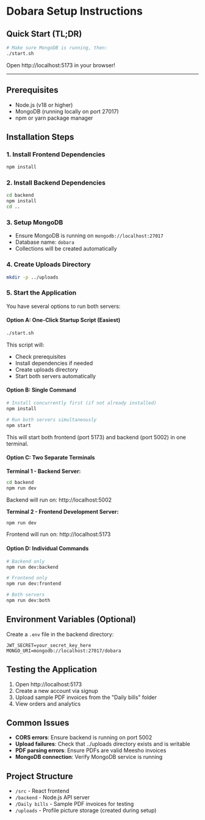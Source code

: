 # Dobara Setup Instructions

## Quick Start (TL;DR)
```bash
# Make sure MongoDB is running, then:
./start.sh
```
Open http://localhost:5173 in your browser!

---

## Prerequisites
- Node.js (v18 or higher)
- MongoDB (running locally on port 27017)
- npm or yarn package manager

## Installation Steps

### 1. Install Frontend Dependencies
```bash
npm install
```

### 2. Install Backend Dependencies
```bash
cd backend
npm install
cd ..
```

### 3. Setup MongoDB
- Ensure MongoDB is running on `mongodb://localhost:27017`
- Database name: `dobara`
- Collections will be created automatically

### 4. Create Uploads Directory
```bash
mkdir -p ../uploads
```

### 5. Start the Application

You have several options to run both servers:

#### Option A: One-Click Startup Script (Easiest)
```bash
./start.sh
```
This script will:
- Check prerequisites
- Install dependencies if needed
- Create uploads directory
- Start both servers automatically

#### Option B: Single Command
```bash
# Install concurrently first (if not already installed)
npm install

# Run both servers simultaneously
npm start
```
This will start both frontend (port 5173) and backend (port 5002) in one terminal.

#### Option C: Two Separate Terminals
**Terminal 1 - Backend Server:**
```bash
cd backend
npm run dev
```
Backend will run on: http://localhost:5002

**Terminal 2 - Frontend Development Server:**
```bash
npm run dev
```
Frontend will run on: http://localhost:5173

#### Option D: Individual Commands
```bash
# Backend only
npm run dev:backend

# Frontend only  
npm run dev:frontend

# Both servers
npm run dev:both
```

## Environment Variables (Optional)
Create a `.env` file in the backend directory:
```
JWT_SECRET=your_secret_key_here
MONGO_URI=mongodb://localhost:27017/dobara
```

## Testing the Application
1. Open http://localhost:5173
2. Create a new account via signup
3. Upload sample PDF invoices from the "Daily bills" folder
4. View orders and analytics

## Common Issues
- **CORS errors**: Ensure backend is running on port 5002
- **Upload failures**: Check that ../uploads directory exists and is writable
- **PDF parsing errors**: Ensure PDFs are valid Meesho invoices
- **MongoDB connection**: Verify MongoDB service is running

## Project Structure
- `/src` - React frontend
- `/backend` - Node.js API server
- `/Daily bills` - Sample PDF invoices for testing
- `/uploads` - Profile picture storage (created during setup)
